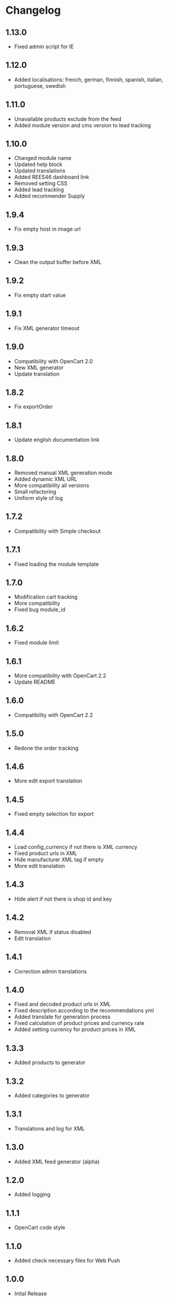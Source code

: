 # Changelog

## 1.13.0
* Fixed admin script for IE

## 1.12.0
* Added localisations: french, german, finnish, spanish, italian, portuguese, swedish

## 1.11.0
* Unavailable products exclude from the feed
* Added module version and cms version to lead tracking

## 1.10.0
* Changed module name
* Updated help block
* Updated translations
* Added REES46 dashboard link
* Removed setting CSS
* Added lead tracking
* Added recommender Supply

## 1.9.4
* Fix empty host in image url

## 1.9.3
* Clean the output buffer before XML

## 1.9.2
* Fix empty start value

## 1.9.1
* Fix XML generator timeout

## 1.9.0
* Compatibility with OpenCart 2.0
* New XML generator
* Update translation

## 1.8.2
* Fix exportOrder

## 1.8.1
* Update english documentation link

## 1.8.0
* Removed manual XML generation mode
* Added dynamic XML URL
* More compatibility all versions
* Small refactoring
* Uniform style of log

## 1.7.2
* Compatibility with Simple checkout

## 1.7.1
* Fixed loading the module template

## 1.7.0
* Modification cart tracking
* More compatibility
* Fixed bug module_id

## 1.6.2
* Fixed module limit

## 1.6.1
* More compatibility with OpenCart 2.2
* Update README

## 1.6.0
* Compatibility with OpenCart 2.2

## 1.5.0
* Redone the order tracking

## 1.4.6
* More edit export translation

## 1.4.5
* Fixed empty selection for export

## 1.4.4
* Load config_currency if not there is XML currency
* Fixed product urls in XML
* Hide manufacturer XML tag if empty
* More edit translation

## 1.4.3
* Hide alert if not there is shop id and key

## 1.4.2
* Removal XML if status disabled
* Edit translation

## 1.4.1
* Correction admin translations

## 1.4.0
* Fixed and decoded product urls in XML
* Fixed description according to the recommendations yml
* Added translate for generation process
* Fixed calculation of product prices and currency rate
* Added setting currency for product prices in XML

## 1.3.3
* Added products to generator

## 1.3.2
* Added categories to generator

## 1.3.1
* Translations and log for XML

## 1.3.0
* Added XML feed generator (alpha)

## 1.2.0
* Added logging

## 1.1.1
* OpenCart code style

## 1.1.0
* Added check necessary files for Web Push

## 1.0.0
* Inital Release